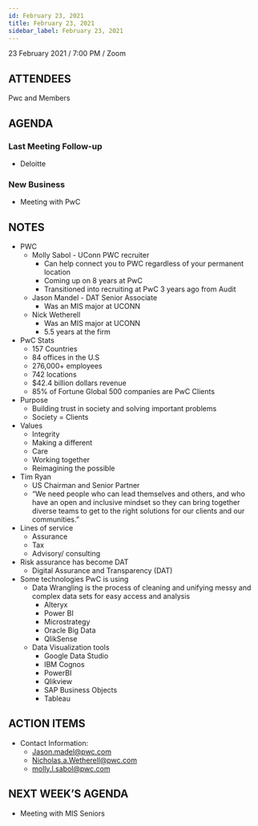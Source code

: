 ```yaml
---
id: February 23, 2021
title: February 23, 2021
sidebar_label: February 23, 2021
---
```


23 February 2021 / 7:00 PM / Zoom

## ATTENDEES

Pwc and Members

## AGENDA

### Last Meeting Follow-up

- Deloitte

### New Business

- Meeting with PwC

## NOTES

- PWC
    - Molly Sabol - UConn PWC recruiter
        - Can help connect you to PWC regardless of your permanent location
        - Coming up on 8 years at PwC 
        - Transitioned into recruiting at PwC 3 years ago from Audit
    - Jason Mandel - DAT Senior Associate
        - Was an MIS major at UCONN
    - Nick Wetherell
        - Was an MIS major at UCONN
        - 5.5 years at the firm
- PwC Stats
    - 157 Countries
    - 84 offices in the U.S
    - 276,000+ employees
    - 742 locations
    - $42.4 billion dollars revenue
    - 85% of Fortune Global 500 companies are PwC Clients
- Purpose
    - Building trust in society and solving important problems 
    - Society = Clients
- Values
    - Integrity
    - Making a different 
    - Care
    - Working together
    - Reimagining the possible
- Tim Ryan
    - US Chairman and Senior Partner
    - “We need people who can lead themselves and others, and who have an open and inclusive mindset so they can bring together diverse teams to get to the right solutions for our clients and our communities.”
- Lines of service
    - Assurance
    - Tax
    - Advisory/ consulting
- Risk assurance has become DAT
    - Digital Assurance and Transparency (DAT)
- Some technologies PwC is using
    - Data Wrangling is the process of cleaning and unifying messy and complex data sets for easy access and analysis
        - Alteryx
        - Power BI
        - Microstrategy
        - Oracle Big Data
        - QlikSense
    - Data Visualization tools
        - Google Data Studio
        - IBM Cognos
        - PowerBI
        - Qlikview
        - SAP Business Objects
        - Tableau

## ACTION ITEMS

- Contact Information:
    - Jason.madel@pwc.com
    - Nicholas.a.Wetherell@pwc.com
    - molly.l.sabol@pwc.com

## NEXT WEEK’S AGENDA

- Meeting with MIS Seniors
